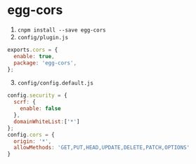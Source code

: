
# egg-cors


1. `cnpm install --save egg-cors`
2. `config/plugin.js`
```javascript
exports.cors = {
  enable: true,
  package: 'egg-cors',
};
```
3. `config/config.default.js`
```javascript
config.security = {
  scrf: {
    enable: false
  },
  domainWhiteList:['*']
};
config.cors = {
  origin: '*',
  allowMethods: 'GET,PUT,HEAD,UPDATE,DELETE,PATCH,OPTIONS'
}
```
